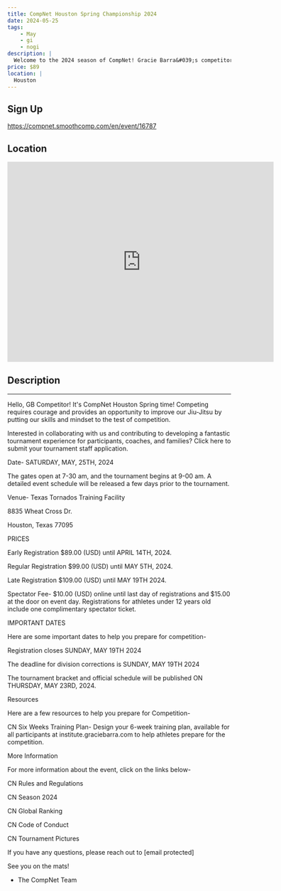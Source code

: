 ```yaml
---
title: CompNet Houston Spring Championship 2024
date: 2024-05-25
tags:
    - May
    - gi 
    - nogi 
description: |
  Welcome to the 2024 season of CompNet! Gracie Barra&#039;s competitors from around the globe will showcase their Jiu-Jitsu expertise and live unforgettable moments in over a hundred tournaments this season
price: $89
location: |
  Houston
---
```

## Sign Up
https://compnet.smoothcomp.com/en/event/16787

## Location
<iframe src="https://www.google.com/maps/embed?pb=!1m18!1m12!1m3!1d12345.6789!2d-95.6812176!3d29.9087671!2m3!1f0!2f0!3f0!3m2!1i1024!2i768!4f13.1!3m3!1m2!1s0x0%3A0x0!2z29.9087671!5e0!3m2!1sen!2sus!4v1234567890" width="600" height="450" style="border:0;" allowfullscreen="" loading="lazy"></iframe>

## Description
______________________________________________________________________________________________


Hello, GB Competitor! It's CompNet Houston Spring time! Competing requires courage and provides an opportunity to improve our Jiu-Jitsu by putting our skills and mindset to the test of competition.


Interested in collaborating with us and contributing to developing a fantastic tournament experience for participants, coaches, and families? Click here to submit your tournament staff application.


Date- SATURDAY, MAY, 25TH, 2024


The gates open at 7-30 am, and the tournament begins at 9-00 am. A detailed event schedule will be released a few days prior to the tournament.


Venue- Texas Tornados Training Facility


8835 Wheat Cross Dr.


Houston, Texas 77095


PRICES



Early Registration $89.00 (USD) until APRIL 14TH, 2024.


Regular Registration $99.00 (USD) until MAY 5TH, 2024.


Late Registration $109.00 (USD) until MAY 19TH 2024.


Spectator Fee- $10.00 (USD) online until last day of registrations and $15.00 at the door on event day. Registrations for athletes under 12 years old include one complimentary spectator ticket.



IMPORTANT DATES


Here are some important dates to help you prepare for competition-



Registration closes SUNDAY, MAY 19TH 2024


The deadline for division corrections is SUNDAY, MAY 19TH 2024


The tournament bracket and official schedule will be published ON THURSDAY, MAY 23RD, 2024.



Resources


Here are a few resources to help you prepare for Competition-



CN Six Weeks Training Plan- Design your 6-week training plan, available for all participants at institute.graciebarra.com to help athletes prepare for the competition.



More Information


For more information about the event, click on the links below-



CN Rules and Regulations


CN Season 2024


CN Global Ranking


CN Code of Conduct


CN Tournament Pictures



If you have any questions, please reach out to [email protected]


See you on the mats!


- The CompNet Team